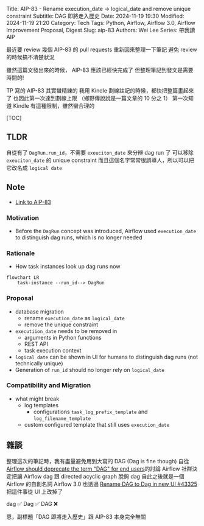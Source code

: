 Title: AIP-83 - Rename execution_date -> logical_date and remove unique constraint
Subtitle: DAG 即將走入歷史
Date: 2024-11-19 19:30
Modified: 2024-11-19 21:20
Category: Tech
Tags: Python, Airflow, Airflow 3.0, Airflow Improvement Proposal, Digest
Slug: aip-83
Authors: Wei Lee
Series: 帶我讀 AIP

最近要 review 幾個 AIP-83 的 pull requests
重新回來整理一下筆記
避免 review 的時候搞不清楚狀況

<!--more-->

雖然這篇文發出來的時候， AIP-83 應該已經快完成了
但整理筆記到發文是需要時間的!

TP 寫的 AIP-83 其實蠻精練的
我用 Kindle 劃線註記的時候，都快把整篇畫起來了
也因此第一次達到劃線上限
（鄉野傳說說是一篇文章的 10 分之 1）
第一次知道 Kindle 有這種限制，雖然蠻合理的

[TOC]

## TLDR
自從有了 `DagRun.run_id`，不需要 `exeuciton_date` 來分辨 dag run 了
可以移除 `exeuciton_date` 的 unique constraint
而且這個名字常常很誤導人，所以可以把它改名成 `logical date`

## Note
* [Link to AIP-83][AIP-83]

### Motivation
* Before the `DagRun` concept was introduced, Airflow used `execution_date` to distinguish dag runs, which is no longer needed

### Rationale
* How task instances look up dag runs now

```mermaid
flowchart LR
    task-instance --run_id--> DagRun
```

### Proposal
* database migration
    * rename `execution_date` as `logical_date`
    * remove the unique constraint
* `executiion_date` needs to be removed in
    * arguments in Python functions
    * REST API
    * task execution context
* `logical date` can be shown in UI for humans to distinguish dag runs (not  technically unique)
* Generation of `run_id` should no longer rely on `logical_date`

### Compatibility and Migration
* what might break
    * log templates
        * configurations `task_log_prefix_template` and `log_filename_template`
    * custom configured template that still uses `execution_date`

## 雜談
整理這次的筆記時，我有盡量避免用到大寫的 DAG (Dag is fine though)
自從[Airflow should deprecate the term "DAG" for end users]的討論
Airflow 社群決定把讓 Airflow dag 跟 directed acyclic graph 脫鉤
dag 自此之後就是一個 Airflow 的自創名詞
Airflow 3.0 也透過 [Rename DAG to Dag in new UI #43325] 把這件事從 UI 上改掉了

dag ✅
Dag ✅
DAG ❌

恩，副標題「DAG 即將走入歷史」跟 AIP-83 本身完全無關

[AIP-83]: https://cwiki.apache.org/confluence/display/AIRFLOW/AIP-83+Rename+execution_date+-%3E+logical_date+and+remove+unique+constraint
[Airflow should deprecate the term "DAG" for end users]: https://lists.apache.org/thread/lktrzqkzrpvc1cyctxz7zxfmc0fwtq2j
[Rename DAG to Dag in new UI #43325]: https://github.com/apache/airflow/pull/43325
